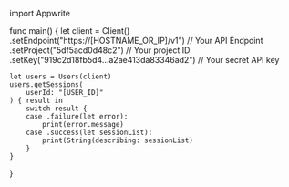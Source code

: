 import Appwrite

func main() {
    let client = Client()
      .setEndpoint("https://[HOSTNAME_OR_IP]/v1") // Your API Endpoint
      .setProject("5df5acd0d48c2") // Your project ID
      .setKey("919c2d18fb5d4...a2ae413da83346ad2") // Your secret API key

    let users = Users(client)
    users.getSessions(
        userId: "[USER_ID]"
    ) { result in
        switch result {
        case .failure(let error):
            print(error.message)
        case .success(let sessionList):
            print(String(describing: sessionList)
        }
    }
}
